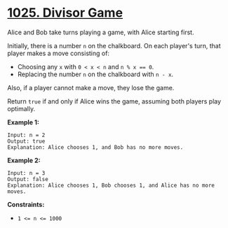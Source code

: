 # [1025. Divisor Game](https://leetcode.com/problems/divisor-game/description/)

Alice and Bob take turns playing a game, with Alice starting first.

Initially, there is a number `n` on the chalkboard. On each player's turn, that player makes a move consisting of:

- Choosing any `x` with `0 < x < n` and `n % x == 0`.
- Replacing the number `n` on the chalkboard with `n - x`.

Also, if a player cannot make a move, they lose the game.

Return `true` if and only if Alice wins the game, assuming both players play optimally.

**Example 1:**

```
Input: n = 2
Output: true
Explanation: Alice chooses 1, and Bob has no more moves.
```

**Example 2:**

```
Input: n = 3
Output: false
Explanation: Alice chooses 1, Bob chooses 1, and Alice has no more moves.
```

**Constraints:**

- `1 <= n <= 1000`
